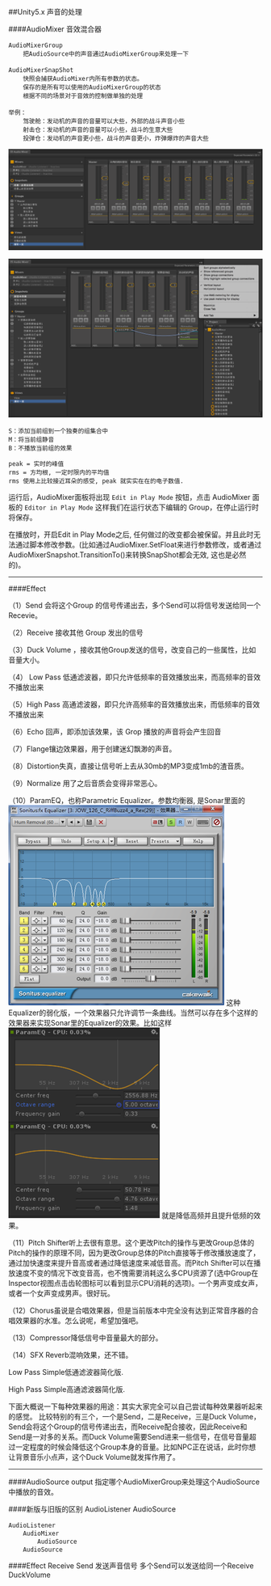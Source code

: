 ##Unity5.x 声音的处理

####AudioMixer 音效混合器

    AudioMixerGroup
        把AudioSource中的声音通过AudioMixerGroup来处理一下

    AudioMixerSnapShot
        快照会捕获AudioMixer内所有参数的状态。
        保存的是所有可以使用的AudioMixerGroup的状态
        根据不同的场景对于音效的控制做单独的处理

    举例：
        驾驶舱：发动机的声音的音量可以大些，外部的战斗声音小些
        射击仓：发动机的声音的音量可以小些，战斗的生意大些
        投弹仓：发动机的声音更小些，战斗的声音更小，炸弹爆炸的声音大些
        
        
        
![](/assets/AudioMixer01.png)


![](/assets/AudioMixer02.png)

```
S：添加当前组到一个独奏的组集合中
M：将当前组静音
B：不播放当前组的效果
```
```
peak = 实时的峰值
rms = 方均根, 一定时限内的平均值
rms 使用上比较接近耳朵的感受, peak 就实实在在的电子数值.
```

运行后，AudioMixer面板将出现 `Edit in Play Mode` 按钮，点击 AudioMixer 面板的 `Editor in Play Mode` 这样我们在运行状态下编辑的 Group，在停止运行时将保存。

在播放时，开启Edit in Play Mode之后, 任何做过的改变都会被保留。并且此时无法通过脚本修改参数。(比如通过AudioMixer.SetFloat来进行参数修改，或者通过AudioMixerSnapshot.TransitionTo()来转换SnapShot都会无效, 这也是必然的)。


---

####Effect

（1）Send 会将这个Group 的信号传递出去，多个Send可以将信号发送给同一个Recevie。 

（2）Receive 接收其他 Group 发出的信号

（3）Duck Volume ，接收其他Group发送的信号，改变自己的一些属性，比如音量大小。

（4） Low Pass 低通滤波器，即只允许低频率的音效播放出来，而高频率的音效不播放出来

（5）High Pass 高通滤波器，即只允许高频率的音效播放出来，而低频率的音效不播放出来 

（6）Echo 回声，即添加该效果，该 Grop 播放的声音将会产生回音 

（7）Flange镶边效果器，用于创建迷幻飘渺的声音。

（8）Distortion失真，直接让信号听上去从30mb的MP3变成1mb的渣音质。

（9）Normalize 用了之后音质会变得非常恶心。


（10）ParamEQ，也称Parametric Equalizer。参数均衡器, 是Sonar里面的
![](/assets/AudioMixer03.png)
这种Equalizer的弱化版，一个效果器只允许调节一条曲线。当然可以存在多个这样的效果器来实现Sonar里的Equalizer的效果。比如这样
![](/assets/AudioMixer04.png)
就是降低高频并且提升低频的效果。


（11）Pitch Shifter听上去很有意思。这个更改Pitch的操作与更改Group总体的Pitch的操作的原理不同，因为更改Group总体的Pitch直接等于修改播放速度了，通过加快速度来提升音高或者通过降低速度来减低音高。而Pitch Shifter可以在播放速度不变的情况下改变音高，也不愧需要消耗这么多CPU资源了(选中Group在Inspector视图点击齿轮图标可以看到显示CPU消耗的选项)。一个男声变成女声，或者一个女声变成男声。很好玩。


（12）Chorus虽说是合唱效果器，但是当前版本中完全没有达到正常音序器的合唱效果器的水准。怎么说呢，希望加强吧。


（13）Compressor降低信号中音量最大的部分。


（14）SFX Reverb混响效果，还不错。




Low Pass Simple低通滤波器简化版.

High Pass Simple高通滤波器简化版.

下面大概说一下每种效果器的用途：其实大家完全可以自己尝试每种效果器听起来的感觉。
比较特别的有三个，一个是Send，二是Receive，三是Duck Volume，
Send会将这个Group的信号传递出去，而Receive配合接收，因此Receive和Send是一对多的关系。而Duck Volume需要Send进来一些信号，在信号音量超过一定程度的时候会降低这个Group本身的音量。比如NPC正在说话，此时你想让背景音乐小点声，这个Duck Volume就发挥作用了。

---

####AudioSource
        output
            指定哪个AudioMixerGroup来处理这个AudioSource中播放的音效。

####新版与旧版的区别
    AudioListener
        AudioSource

    AudioListener
        AudioMixer
            AudioSource
        AudioSource

####Effect
    Receive
    Send
        发送声音信号
        多个Send可以发送给同一个Receive
    DuckVolume